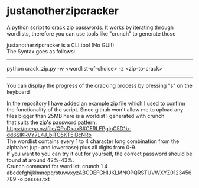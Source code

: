 # justanotherzipcracker
A python script to crack zip passwords. It works by iterating through wordlists, therefore you can use tools like "crunch" to generate those


justanotherzipcracker is a CLI tool (No GUI!)  
The Syntax goes as follows:  
*************************************************************  
python crack_zip.py -w \<wordlist-of-choice\> -z \<zip-to-crack\>  
*************************************************************  
You can display the progress of the cracking process by pressing "s" on the keyboard  
  
In the repository I have added an example zip file which I used to confirm the functionality of the script.
Since github won't allow me to upload any files bigger than 25MB here is a worldist I generated with crunch  
that suits the zip's password pattern: https://mega.nz/file/QPoDkaxB#CERLFPgIgC5D1b-dd6SlKRVY7L4J_blTO5KT5iBcNRo  
The wordlist contains every 1 to 4 character long combination from the alphabet (up- and lowercase) plus all digits from 0-9.    
If you want to you can try it out for yourself, the correct password should be found at around 42%-43%.  
Crunch command for wordlist: crunch 1 4 abcdefghijklmnopqrstuvwxyzABCDEFGHIJKLMNOPQRSTUVWXYZ0123456789 -o passes.txt
  
  


